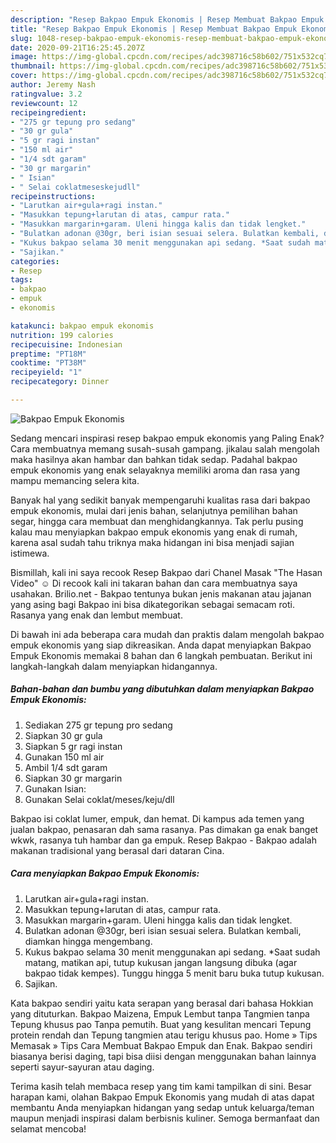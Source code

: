 ```yaml
---
description: "Resep Bakpao Empuk Ekonomis | Resep Membuat Bakpao Empuk Ekonomis Yang Bikin Ngiler"
title: "Resep Bakpao Empuk Ekonomis | Resep Membuat Bakpao Empuk Ekonomis Yang Bikin Ngiler"
slug: 1048-resep-bakpao-empuk-ekonomis-resep-membuat-bakpao-empuk-ekonomis-yang-bikin-ngiler
date: 2020-09-21T16:25:45.207Z
image: https://img-global.cpcdn.com/recipes/adc398716c58b602/751x532cq70/bakpao-empuk-ekonomis-foto-resep-utama.jpg
thumbnail: https://img-global.cpcdn.com/recipes/adc398716c58b602/751x532cq70/bakpao-empuk-ekonomis-foto-resep-utama.jpg
cover: https://img-global.cpcdn.com/recipes/adc398716c58b602/751x532cq70/bakpao-empuk-ekonomis-foto-resep-utama.jpg
author: Jeremy Nash
ratingvalue: 3.2
reviewcount: 12
recipeingredient:
- "275 gr tepung pro sedang"
- "30 gr gula"
- "5 gr ragi instan"
- "150 ml air"
- "1/4 sdt garam"
- "30 gr margarin"
- " Isian"
- " Selai coklatmeseskejudll"
recipeinstructions:
- "Larutkan air+gula+ragi instan."
- "Masukkan tepung+larutan di atas, campur rata."
- "Masukkan margarin+garam. Uleni hingga kalis dan tidak lengket."
- "Bulatkan adonan @30gr, beri isian sesuai selera. Bulatkan kembali, diamkan hingga mengembang."
- "Kukus bakpao selama 30 menit menggunakan api sedang. *Saat sudah matang, matikan api, tutup kukusan jangan langsung dibuka (agar bakpao tidak kempes). Tunggu hingga 5 menit baru buka tutup kukusan."
- "Sajikan."
categories:
- Resep
tags:
- bakpao
- empuk
- ekonomis

katakunci: bakpao empuk ekonomis 
nutrition: 199 calories
recipecuisine: Indonesian
preptime: "PT18M"
cooktime: "PT38M"
recipeyield: "1"
recipecategory: Dinner

---
```



![Bakpao Empuk Ekonomis](https://img-global.cpcdn.com/recipes/adc398716c58b602/751x532cq70/bakpao-empuk-ekonomis-foto-resep-utama.jpg)

Sedang mencari inspirasi resep bakpao empuk ekonomis yang Paling Enak? Cara membuatnya memang susah-susah gampang. jikalau salah mengolah maka hasilnya akan hambar dan bahkan tidak sedap. Padahal bakpao empuk ekonomis yang enak selayaknya memiliki aroma dan rasa yang mampu memancing selera kita.

Banyak hal yang sedikit banyak mempengaruhi kualitas rasa dari bakpao empuk ekonomis, mulai dari jenis bahan, selanjutnya pemilihan bahan segar, hingga cara membuat dan menghidangkannya. Tak perlu pusing kalau mau menyiapkan bakpao empuk ekonomis yang enak di rumah, karena asal sudah tahu triknya maka hidangan ini bisa menjadi sajian istimewa.

Bismillah, kali ini saya recook Resep Bakpao dari Chanel Masak &#34;The Hasan Video&#34; ☺ Di recook kali ini takaran bahan dan cara membuatnya saya usahakan. Brilio.net - Bakpao tentunya bukan jenis makanan atau jajanan yang asing bagi Bakpao ini bisa dikategorikan sebagai semacam roti. Rasanya yang enak dan lembut membuat.


Di bawah ini ada beberapa cara mudah dan praktis dalam mengolah bakpao empuk ekonomis yang siap dikreasikan. Anda dapat menyiapkan Bakpao Empuk Ekonomis memakai 8 bahan dan 6 langkah pembuatan. Berikut ini langkah-langkah dalam menyiapkan hidangannya.

<!--inarticleads1-->

##### Bahan-bahan dan bumbu yang dibutuhkan dalam menyiapkan Bakpao Empuk Ekonomis:

1. Sediakan 275 gr tepung pro sedang
1. Siapkan 30 gr gula
1. Siapkan 5 gr ragi instan
1. Gunakan 150 ml air
1. Ambil 1/4 sdt garam
1. Siapkan 30 gr margarin
1. Gunakan  Isian:
1. Gunakan  Selai coklat/meses/keju/dll


Bakpao isi coklat lumer, empuk, dan hemat. Di kampus ada temen yang jualan bakpao, penasaran dah sama rasanya. Pas dimakan ga enak banget wkwk, rasanya tuh hambar dan ga empuk. Resep Bakpao - Bakpao adalah makanan tradisional yang berasal dari dataran Cina. 

<!--inarticleads2-->

##### Cara menyiapkan Bakpao Empuk Ekonomis:

1. Larutkan air+gula+ragi instan.
1. Masukkan tepung+larutan di atas, campur rata.
1. Masukkan margarin+garam. Uleni hingga kalis dan tidak lengket.
1. Bulatkan adonan @30gr, beri isian sesuai selera. Bulatkan kembali, diamkan hingga mengembang.
1. Kukus bakpao selama 30 menit menggunakan api sedang. *Saat sudah matang, matikan api, tutup kukusan jangan langsung dibuka (agar bakpao tidak kempes). Tunggu hingga 5 menit baru buka tutup kukusan.
1. Sajikan.


Kata bakpao sendiri yaitu kata serapan yang berasal dari bahasa Hokkian yang dituturkan. Bakpao Maizena, Empuk Lembut tanpa Tangmien tanpa Tepung khusus pao Tanpa pemutih. Buat yang kesulitan mencari Tepung protein rendah dan Tepung tangmien atau terigu khusus pao. Home » Tips Memasak » Tips Cara Membuat Bakpao Empuk dan Enak. Bakpao sendiri biasanya berisi daging, tapi bisa diisi dengan menggunakan bahan lainnya seperti sayur-sayuran atau daging. 

Terima kasih telah membaca resep yang tim kami tampilkan di sini. Besar harapan kami, olahan Bakpao Empuk Ekonomis yang mudah di atas dapat membantu Anda menyiapkan hidangan yang sedap untuk keluarga/teman maupun menjadi inspirasi dalam berbisnis kuliner. Semoga bermanfaat dan selamat mencoba!

